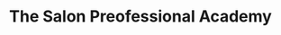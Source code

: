 ---
title: "The Salon Preofessional Academy"
url: /tonawanda/the-salon-preofessional-academy/
shop: hairdresser
---